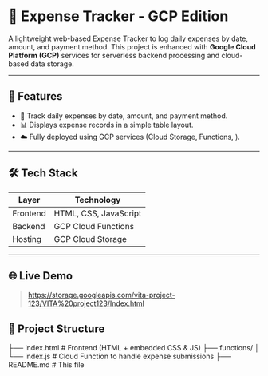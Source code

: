 # 💸 Expense Tracker - GCP Edition

A lightweight web-based Expense Tracker to log daily expenses by date, amount, and payment method. This project is enhanced with **Google Cloud Platform (GCP)** services for serverless backend processing and cloud-based data storage.

---

## 🚀 Features

- 📆 Track daily expenses by date, amount, and payment method.
- 📊 Displays expense records in a simple table layout.
- ☁️ Fully deployed using GCP services (Cloud Storage, Functions, ).

---

## 🛠 Tech Stack

| Layer      | Technology             |
|------------|------------------------|
| Frontend   | HTML, CSS, JavaScript  |
| Backend    | GCP Cloud Functions    |
| Hosting    | GCP Cloud Storage      |


---

## 🌐 Live Demo

> https://storage.googleapis.com/vita-project-123/VITA%20project123/Index.html

## 📁 Project Structure

├── index.html # Frontend (HTML + embedded CSS & JS)
├── functions/
│ └── index.js # Cloud Function to handle expense submissions
├── README.md # This file
